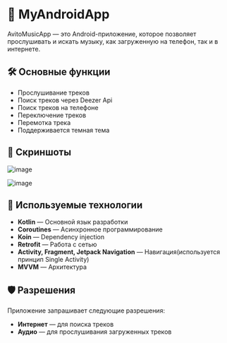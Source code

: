 # 📱 MyAndroidApp

AvitoMusicApp — это Android-приложение, которое позволяет прослушивать и искать музыку, как загруженную на телефон, так и в интернете.

## 🛠️ Основные функции

- Прослушивание треков
- Поиск треков через Deezer Api
- Поиск треков на телефоне 
- Переключение треков
- Перемотка трека
- Поддерживается темная тема

## 📸 Скриншоты  
![image](https://github.com/user-attachments/assets/bb47ae0e-667f-4e53-b085-05691698112c)

![image](https://github.com/user-attachments/assets/7f3e4f19-3139-4eeb-b17a-050b7e9d53f2)

## 🧩 Используемые технологии  

- **Kotlin** — Основной язык разработки   
- **Coroutines** — Асинхронное программирование
- **Koin** — Dependency injection
- **Retrofit** — Работа с сетью
- **Activity, Fragment, Jetpack Navigation** — Навигация(используется принцип Single Activity)
- **MVVM** — Архитектура

## 🛡️ Разрешения  

Приложение запрашивает следующие разрешения:  

- **Интернет** — для поиска треков  
- **Аудио** — для прослушивания загруженных треков
